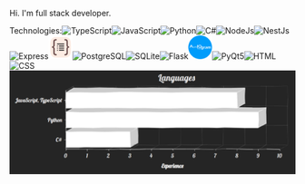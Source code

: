 Hi. I'm full stack developer.<br>

<table>
    <tr>
        <tr>Technologies:</tr>
        <tr>
            <!-- <img src="https://cdn.svgporn.com/logos/react.svg" alt="React" width="42"/> -->
            <!-- <img src="https://cdn.svgporn.com/logos/redux.svg" alt="Redux" width="42"/> -->
            <img src="https://cdn.svgporn.com/logos/typescript-icon.svg" alt="TypeScript" width="42"/>
            <img src="https://cdn.svgporn.com/logos/javascript.svg" alt="JavaScript" width="42"/>
            <img src="https://cdn.svgporn.com/logos/python.svg" alt="Python" width="42"/>
            <img src="https://static.cdnlogo.com/logos/c/27/c.svg" alt="C#" width="42"/>
            <!-- <img src="https://cdn.svgporn.com/logos/nextjs-icon.svg" alt="NextJs" width="42"/> -->
            <img src="https://cdn.svgporn.com/logos/nodejs-icon.svg" alt="NodeJs" width="42"/>
            <img src="https://cdn.svgporn.com/logos/nestjs.svg" alt="NestJs" width="42"/>
            <img src="https://www.vectorlogo.zone/logos/expressjs/expressjs-icon.svg" alt="Express" width="42"/>
            <img src="./images/typeorm.svg" alt="TypeORM" width="42"/>
            <img src="https://cdn.svgporn.com/logos/postgresql.svg" alt="PostgreSQL" width="42"/>
            <img src="https://www.vectorlogo.zone/logos/sqlite/sqlite-icon.svg" alt="SQLite" width="42"/>
            <!-- <img src="https://cdn.svgporn.com/logos/docker-icon.svg" alt="Docker" width="42"/> -->
            <img src="https://cdn.svgporn.com/logos/flask.svg" alt="Flask" width="42"/>
            <img src="./images/aiogram.png" alt="Aiogram" width="42"/>
            <img src="https://upload.wikimedia.org/wikipedia/commons/e/e6/Python_and_Qt.svg" alt="PyQt5" width="42"/>
            <img src="https://cdn.svgporn.com/logos/html-5.svg" alt="HTML" width="42"/>
            <img src="https://cdn.svgporn.com/logos/css-3.svg" alt="CSS" width="42"/></tr>
    </tr>
    <tr>
        <img src="./images/Chart.png" alt="programming languages charts" />
    </tr>

</table>